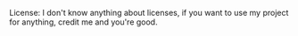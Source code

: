 License: I don't know anything about licenses, if you want to use my project for anything, credit me and you're good.
